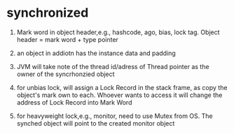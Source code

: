 # synchronized

1. Mark word in object header,e.g., hashcode, ago, bias, lock tag. Object header = mark word + type pointer

2. an object in addiotn has the instance data and padding

3. JVM will take note of the thread id/adress of Thread pointer  as the owner of the syncrhonzied object

4. for unbias lock, will assign a Lock Record in the stack frame, as copy the object's mark own to each. Whoever wants to access it will change the address of Lock Record into Mark Word

5. for heavyweight lock,e.g., monitor, need to use Mutex from OS. The synched object will point to the created monitor object

